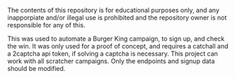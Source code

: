The contents of this repository is for educational purposes only, and any inapporpiate and/or illegal use is prohibited and the repository owner is not responsible for any of this.

This was used to automate a Burger King campaign, to sign up, and check the win. It was only used for a proof of concept, and requires a catchall and a 2captcha api token, if solving a captcha is necessary.
This project can work with all scratcher campaigns. Only the endpoints and signup data should be modified.
